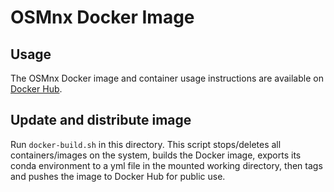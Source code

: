 # OSMnx Docker Image

## Usage

The OSMnx Docker image and container usage instructions are available on [Docker Hub](https://hub.docker.com/r/gboeing/osmnx).

## Update and distribute image

Run `docker-build.sh` in this directory. This script stops/deletes all containers/images on the system, builds the Docker image, exports its conda environment to a yml file in the mounted working directory, then tags and pushes the image to Docker Hub for public use.
